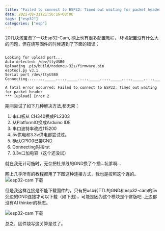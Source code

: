 ```yaml
---
title: "Failed to connect to ESP32: Timed out waiting for packet header"
date: 2021-08-31T21:56:16+08:00
tags: ["esp32"]
categories: ["esp"]
---
```


20几块淘宝淘了一块Esp32-Cam, 网上也有很多配置教程， 环境配置没有什么大的问题，但在烧写固件的时候遇到了下面的错误：  

```

Looking for upload port...
Auto-detected: /dev/ttyUSB0
Uploading .pio/build/nodemcu-32s/firmware.bin
esptool.py v3.1
Serial port /dev/ttyUSB0
Connecting........_____....._____....._____....._____....._____....._____....._____

A fatal error occurred: Failed to connect to ESP32: Timed out waiting for packet header
*** [upload] Error 2

```

期间尝试了如下几种解决方法,都无果：  

1. 串口板从 CH340换成PL2303
2. 从PlatformIO换成Arduino IDE
3. 串口波特率改成115200
4. 5v供电和3.3v供电都尝试过。
5. 确认GPIO0已接GND
6. Connecting时按rst
7. 3.3v口加电容（这个还没试）

就在我无计可施时，无奈把杜邦线的GND换了个插...坑爹啊...  

网上几乎所有的教程都用了下图这种连接方式，我也是按照这个连的。
![esp32-cam 下载](/img/esp32-cam/esp32-cam.png)  

但是我这样连接是不能下载固件的，只有把usb转TTL的GND和esp32-cam的5v旁边的GND连接才可以下载（如下图），可能是因为这个模块是个寨版吧..上边都没有AI thinker的标志。

![esp32-cam 下载](/img/esp32-cam/esp32-cam-mod.png)

总之，固件烧写这关算是过了。